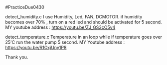 #PracticeDue0430

detect_humidity.c 
I use Humidity, Led, FAN, DCMOTOR. if humidity becomes over 70% , turn on a red led and should be activated for 5 second.
MY youtube address : https://youtu.be/ZJ_GS3cO5v4


detect_temperature.c 
Temperature in an loop while if temperature goes over 25'C run the water pump 5 second.
MY Youtube address : https://youtu.be/R1OxjUny1P8

Thank you.
